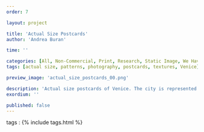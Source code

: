```yaml
---
order: 7

layout: project

title: 'Actual Size Postcards'
author: 'Andrea Buran'

time: ''

categories: [All, Non-Commercial, Print, Research, Static Image, We Have IUAV]
tags: [actual size, patterns, photography, postcards, textures, Venice]

preview_image: 'actual_size_postcards_00.png'

description: 'Actual size postcards of Venice. The city is represented as a pattern of various texture.'
exordium: ''

published: false
---
```


tags
: {% include tags.html %}